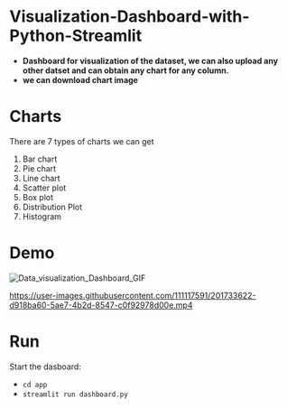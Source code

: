 # Visualization-Dashboard-with-Python-Streamlit

- **Dashboard for visualization of the dataset, we can also upload any other datset and can obtain any chart for any column.**
- **we can download chart image**

# Charts
There are 7 types of charts we can get
1. Bar chart
2. Pie chart
3. Line chart
4. Scatter plot
5. Box plot
6. Distribution Plot
7. Histogram


# Demo

![Data_visualization_Dashboard_GIF](https://user-images.githubusercontent.com/111117591/201733387-336ffe18-6c73-4588-b1d9-d49c72857b29.gif)

https://user-images.githubusercontent.com/111117591/201733622-d918ba60-5ae7-4b2d-8547-c0f92978d00e.mp4

# Run
Start the dasboard:

- `cd app`
- `streamlit run dashboard.py`
